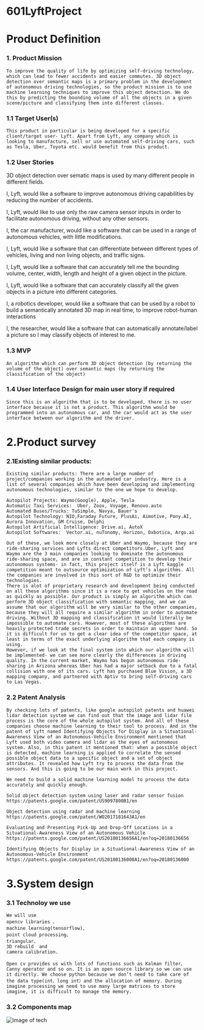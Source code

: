 # 601LyftProject
# Product Definition
### 1. Product Mission
    To improve the quality of life by optimizing self-driving technology, which can lead to fewer accidents and easier commutes. 3D object detection over semantic maps is a primary problem in the development of autonomous driving technologies, so the product mission is to use machine learning techniques to improve this object detection. We do this by predicting the bounding volume of all the objects in a given scene/picture and classifying them into different classes. 

### 1.1 Target User(s)
    This product in particular is being developed for a specific client/target user- Lyft. Apart from Lyft, any company which is looking to manufacture, sell or use automated self-driving cars, such as Tesla, Uber, Toyota etc. would benefit from this product. 
### 1.2 User Stories
  3D object detection over sematic maps is used by many different people in different fields. 
  
  I, Lyft, would like a software to improve autonomous driving capabilities by reducing the number of accidents.
  
  I, Lyft, would like to use only the raw camera sensor inputs in order to facilitate autonomous driving, without any other sensors. 
  
  I, the car manufacturer, would like a software that can be used in a range of autonomous vehicles, with little modifications.
  
  I, Lyft, would like a software that can differentiate between different types of vehicles, living and non living objects, and traffic     signs. 
  
  I, Lyft, would like a software that can accurately tell me the bounding volume, center, width, length and height of a given object in     the picture. 
  
  I, Lyft, would like a software that can accurately classify all the given objects in a picture into different categories. 
  
  I, a robotics developer, would like a software that can be used by a robot to build a semantically annotated 3D map in real time, to       improve robot-human interactions
  
  I, the researcher, would like a software that can automatically annotate/label a picture so I may classify objects of interest to me. 

  
### 1.3 MVP
    An algorithm which can perform 3D object detection (by returning the volume of the object) over semantic maps (by returning the classification of the object) 
### 1.4 User Interface Design for main user story if required
    Since this is an algorithm that is to be developed, there is no user interface because it is not a product. This algorithm would be programmed into an autonomous car, and the car would act as the user interface between our algorithm and the driver.     

# 2.Product survey
### 2.1Existing similar products:
    Existing similar products: There are a large number of project/companies working in the automated car industry. Here is a list of several companies which have been developing and implementing autonomous technologies, similar to the one we hope to develop. 
    
    Autopilot Projects: Waymo(Google), Apple, Tesla
    Automatic Taxi Services:  Uber, Zoox, Voyage, Renovo.auto
    Automated Buses/Trucks: TuSimple, Navya, Bauer's
    Autopilot Technology: NIO,Faraday Future, PlusAi, Aimotive, Pony.AI, Aurora Innovation, GM Cruise, Delphi
    Autopilot Artificial Intelligence: Drive.ai, AutoX
    Autopilot Softwares:  Vector.ai, nuTonomy, Horizon, Oxbotica, Argo.ai
    
    Out of these, we look more closely at Uber and Waymo, because they are ride-sharing services and Lyfts direct competitors.Uber, Lyft and Waymo are the 3 main companies looking to dominate the autonomous ride-sharing space, and are in constant competition to develop their autonomous systems- in fact, this project itself is a Lyft kaggle competition meant to outsource optimization of Lyft’s algorithms. All the companies are involved in this sort of R&D to optimize their technologies. 
    There is alot of proprietary research and development being conducted on all these algorithms since it is a race to get vehicles on the road as quickly as possible. Our product is simply an algorithm which can perform 3D object classification with semantic mapping, and we can assume that our algorithm will be very similar to the other companies, because they will all require a similar algorithm in order to automate driving. Without 3D mapping and classification it would literally be impossible to automate cars. However, most of these algorithms are heavily protected trade secrets in order to maintain an upper hand. So it is difficult for us to get a clear idea of the competitor space, at least in terms of the exact underlying algorithm that each company is using. 
    However, if we look at the final system into which our algorithm will be implemented- we can see more clearly the differences in driving quality. In the current market, Waymo has begun autonomous ride-sharing in Arizona whereas Uber has had a major setback due to a fatal collision with one of its cars. Lyft has purchased Blue Vision, a 3D mapping company, and partnered with Aptiv to bring self-driving cars to Las Vegas. 

### 2.2 Patent Analysis
    By checking lots of patents, like google autopilot patents and huawei lidar detection system we can find out that the image and lidar file process is the core of the whole autopilot system. And all of these companies choose machine learning to their tool to process. And in the patent of Lyft named Identifying Objects for Display in a Situational-Awareness View of an Autonomous-Vehicle Environment mentioned that Lyft used both video camera and lidar as the eyes of autonomous system. Also, in this patent it mentioned that: when a possible object is detected, machine learning is applied to correlate the sensed possible object data to a specific object and a set of object attributes. It revealed how Lyft try to process the data from the sensors. And this is going to be our main work in this project.
  
    We need to build a solid machine learning model to process the data accurately and quickly enough.
  
    Solid object detection system using laser and radar sensor fusion
    https://patents.google.com/patent/US9097800B1/en
  
    Object detection using radar and machine learning
    https://patents.google.com/patent/WO2017181643A1/en
  
    Evaluating and Presenting Pick-Up and Drop-Off Locations in a Situational-Awareness View of an Autonomous Vehicle
    https://patents.google.com/patent/US20180136656A1/en?oq=20180136656

    Identifying Objects for Display in a Situational-Awareness View of an Autonomous-Vehicle Environment
    https://patents.google.com/patent/US20180136000A1/en?oq=20180136000

# 3.System design
### 3.1 Technoloy we use
    We will use 
    opencv libraries 、 
    machine learning(tensorflow)、
    point cloud processing、
    triangular、
    3D rebuild  and 
    camera calibration.
  
    Open cv provides us with lots of functions such as Kalman filter、Canny operator and so on. It is an open source library so we can use it directly. We choose python because we don’t need to take care of the data type(int、long int）and the allocation of memory. During imagine processing we need to use many large matrices to store imagine, it is difficult to manage the memory.
### 3.2 Components map
![image of tech](https://github.com/NityaRaju/601LyftProject/Technologymap.JPG)
